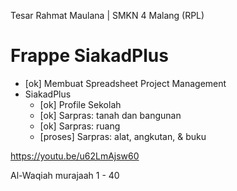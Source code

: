 Tesar Rahmat Maulana | SMKN 4 Malang (RPL)

# Frappe SiakadPlus

- [ok] Membuat Spreadsheet Project Management
- SiakadPlus
    - [ok] Profile Sekolah
    - [ok] Sarpras: tanah dan bangunan
    - [ok] Sarpras: ruang
    - [proses] Sarpras: alat, angkutan, & buku

https://youtu.be/u62LmAjsw60
    
Al-Waqiah murajaah 1 - 40
